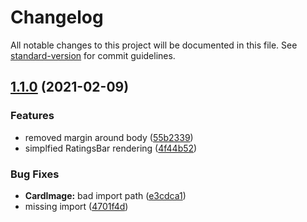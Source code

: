 # Changelog

All notable changes to this project will be documented in this file. See [standard-version](https://github.com/conventional-changelog/standard-version) for commit guidelines.

## [1.1.0](https://github.com/jahead/code-test/compare/v0.1.1...v1.1.0) (2021-02-09)


### Features

* removed margin around body ([55b2339](https://github.com/jahead/code-test/commit/55b233971ade58a3d99adc1b3347b5925b76b262))
* simplfied RatingsBar rendering ([4f44b52](https://github.com/jahead/code-test/commit/4f44b52967a9fcc509ab1ab26607ddd5931d9a5f))


### Bug Fixes

* **CardImage:** bad import path ([e3cdca1](https://github.com/jahead/code-test/commit/e3cdca17ac06c607027a9eb0acca14cfcc17a860))
* missing import ([4701f4d](https://github.com/jahead/code-test/commit/4701f4d91318c981f93711aee55ca9d3c088c3bc))
